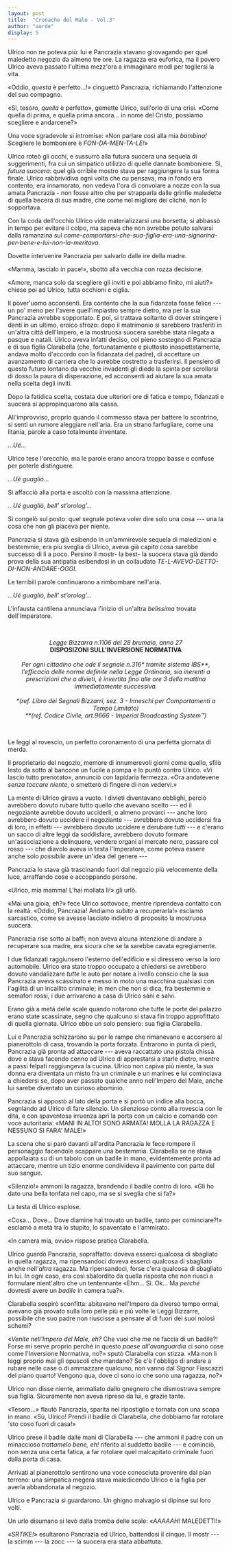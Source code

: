 ```yaml
---
layout: post
title:  "Cronache del Male - Vol.3"
author: "aarde"
display: 5
---
```

Ulrico non ne poteva più: lui e Pancrazia stavano girovagando per quel maledetto negozio da almeno tre ore. La ragazza era euforica, ma il povero Ulrico aveva passato l'ultima mezz'ora a immaginare modi per togliersi la vita. 

«Oddio, *questa* è perfetto...!» cinguettò Pancrazia, richiamando l'attenzione del suo compagno. 

«Si, tesoro, *quella* è perfetto», gemette Ulrico, sull'orlo di una crisi. «Come quella di prima, e quella prima ancora... in nome del Cristo, possiamo scegliere e andarcene?»

Una voce sgradevole si intromise: «Non parlare così alla mia *bambina!* Scegliere le bomboniere è *FON-DA-MEN-TA-LE!*» 

Ulrico roteò gli occhi, e sussurrò alla futura suocera una sequela di suggerimenti, fra cui un simpatico utilizzo di quelle dannate bomboniere. Sì, *futura suocera*: quel già orribile mostro stava per raggiungere la sua forma finale. Ulrico rabbrividiva ogni volta che cu pensava, ma in fondo era contento; era innamorato, non vedeva l'ora di convolare a nozze con la sua amata Pancrazia - non fosse altro che per strapparla dalle grinfie maledette di quella becera di sua madre, che come nel migliore dei cliché, non lo sopportava. 

Con la coda dell'occhio Ulrico vide materializzarsi una borsetta; si abbassò in tempo per evitare il colpo, ma sapeva che non avrebbe potuto salvarsi dalla ramanzina sul *come-comportarsi-che-sua-figlia-era-una-signorina-per-bene-e-lui-non-la-meritava*. 

Dovette intervenire Pancrazia per salvarlo dalle ire della madre.

«Mamma, lascialo in pace!», sbottò alla vecchia con rozza decisione.

«Amore, manca solo da scegliere gli inviti e poi abbiamo finito, mi aiuti?» chiese poi ad Ulrico, tutta occhioni e ciglia.

Il pover'uomo acconsentì. Era contento che la sua fidanzata fosse felice --- un po' meno per l'avere quell'impiastro sempre dietro, ma per la sua Pancrazia avrebbe sopportato. E poi, si trattava soltanto di dover stringere i denti in un ultimo, eroico sfrozo: dopo il matrimonio si sarebbero trasferiti in un'altra città dell'Impero, e la mostruosa suocera sarebbe stata rilegata a pasque e natali. Ulrico aveva infatti deciso, col pieno sostegno di Pancrazia e di sua figlia Clarabella (che, fortunatamente e piuttosto inaspettatamente, andava molto d'accordo con la fidanzata del padre), di accettare un avanzamento di carriera che lo avrebbe costretto a trasferirsi. Il pensiero di questo futuro lontano da vecchie invadenti gli diede la spinta per scrollarsi di dosso la paura di disperazione, ed acconsentì ad aiutare la sua amata nella scelta degli inviti.

Dopo la fatidica scelta, costata due ulteriori ore di fatica e tempo, fidanzati e suocera si appropinquarono alla cassa.

All'improvviso, proprio quando il commesso stava per battere lo scontrino, si sentì un rumore aleggiare nell'aria. Era un strano farfugliare, come una litania, parole a caso totalmente inventate.

*...Ué...* 

Ulrico tese l'orecchio, ma le parole erano ancora troppo basse e confuse per poterle distinguere.

*...Ué guagliò...* 

Si affacciò alla porta e ascoltò con la massima attenzione. 

*...Ué guagliò, bell’ st’orolog’...* 

Si congelò sul posto: quel segnale poteva voler dire solo una cosa --- una la cosa che non gli piaceva per niente.

Pancrazia si stava già esibendo in un'ammirevole sequela di maledizioni e bestemmie; era più sveglia di Ulrico, aveva già capito cosa sarebbe successo di lì a poco. Persino il mostr- la best- la suocera stava già dando prova della sua antipatia esibendosi in un collaudato *TE-L-AVEVO-DETTO-DI-NON-ANDARE-OGGI*.

Le terribili parole continuarono a rimbombare nell'aria.

*...Ué guagliò, bell’ st’orolog’...* 

L'infausta cantilena annunciava l'inizio di un'altra *belissima* trovata dell'Imperatore.

<br>
<p style="text-align: center;">
<i>Legge Bizzarra n.1106 del 28 brumaio, anno 27</i><br>
<b>DISPOSIZONI SULL'INVERSIONE NORMATIVA</b><br>
<br>
<i>Per ogni cittadino che ode il segnale n.316* tramite sistema IBS**, l'efficacia delle norme definite nella Legge Ordinaria, sia inerenti a prescrizioni che a divieti, è invertita fino alle ore 3 della mattina immediatamente successiva.</i><br>
<br>
<i>*(ref. Libro dei Segnali Bizzarri, sez. 3 - Inneschi per Comportamenti a Tempo Limitato)</i><br>
<i>**(ref. Codice Civile, art.9666 - Imperial Broadcasting System&trade;)</i></p>
<br>

Le leggi al rovescio, un perfetto coronamento di una perfetta giornata di merda.

Il proprietario del negozio, memore di innumerevoli giorni come quello, sfilò lesto da sotto al bancone un fucile a pompa e lo puntò contro Ulrico. «Vi lascio tutto prenotato», annunciò con lapidaria fermezza. «Ora andatevene *senza toccare niente*, o smetterò di fingere di non vedervi.»

La mente di Ulrico girava a vuoto. I divieti diventavano obblighi, perciò avrebbero dovuto rubare tutto quello che avevano scelto --- ed il negoziante avrebbe dovuto ucciderli, o almeno provarci --- anche loro avrebbero dovuto uccidere il negoziante --- avrebbero dovuto uccidersi fra di loro, in effetti --- avrebbero dovuto uccidere e derubare *tutti* --- e c'erano un sacco di altre leggi da soddisfare, avrebbero dovuto formare un'associazione a delinquere, vendere organi al mercato nero, passare col rosso --- che diavolo aveva in testa l'Imperatore, come poteva essere anche solo *possibile* avere un'idea del genere ---

Pancrazia lo stava già trascinando fuori dal negozio più velocemente della luce, arraffando cose e accoppando persone.

«Ulrico, mia mamma! L'hai mollata lì!» gli urlò.

«Mai una gioia, eh?» fece Ulrico sottovoce, mentre riprendeva contatto con la realtà. «Oddio, Pancrazia! Andiamo *subito* a recuperarla!» esclamò sarcastico, come se avesse lasciato indietro di proposito la mostruosa suocera.

Pancrazia rise sotto ai baffi; non aveva alcuna intenzione di andare a recuperare sua madre, era sicura che se la sarebbe cavata egregiamente.

I due fidanzati raggiunsero l'esterno dell'edificio e si diressero verso la loro automobile. Ulrico era stato troppo occupato a chiedersi se avrebbero dovuto vandalizzare *tutte* le auto per notare a livello conscio che la sua Pancrazia aveva scassinato e messo in moto una macchina qualsiasi con l'agilità di un incallito criminale; in men che non si dica, fra bestemmie e semafori rossi, i due arrivarono a casa di Ulrico sani e salvi.

Erano già a metà delle scale quando notarono che tutte le porte del palazzo erano state scassinate, segno che qualcuno si stava fin troppo approfittato di quella giornata. Ulrico ebbe un solo pensiero: sua figlia Clarabella. 

Lui e Pancrazia schizzarono su per le rampe che rimanevano e accorsero al pianerottolo di casa, trovando la porta forzata. Entrarono in punta di piedi, Pancrazia già pronta ad attaccare --- aveva raccattato una pistola chissà dove e stava facendo cenno ad Ulrico di apprestarsi a starle dietro, mentre a passi felpati raggiungeva la cucina. Ulrico non capiva più niente, la sua donna era diventata un misto fra un criminale e un marines e lui cominciava a chiedersi se, dopo aver passato qualche anno nell'Impero del Male, anche lui sarebe diventato un curioso abominio.

Pancrazia si appostò al lato della porta e si portò un indice alla bocca, segnlando ad Ulrico di fare silenzio. Un silenzioso conto alla rovescia con le dita, e con spaventosa irruenza aprì la porta con un calcio e comandò con voce autoritaria: «MANI IN ALTO! SONO ARMATA! MOLLA LA RAGAZZA E NESSUNO SI FARA' MALE!»

La scena che si parò davanti all'ardita Pancrazia le fece rompere il personaggio facendole scappare una bestemmia. Clarabella se ne stava appollaiata su di un tabolo con un badile in mano, evidentemente pronta ad attaccare, mentre un tizio enorme condivideva il pavimento con parte del suo sangue.

«Silenzio!» ammonì la ragazza, brandendo il badile contro di loro. «Gli ho dato una bella tonfata nel capo, ma se si sveglia che si fa?»

La testa di Ulrico esplose.

«Cosa... Dove... Dove diamine hai trovato un badile, tanto per cominciare?!» esclamò a metà tra lo stupito, lo spaventato e l'ammirato.

«In camera mia, ovvio» rispose pratica Clarabella. 

Ulrico guardò Pancrazia, sopraffatto: doveva esserci qualcosa di sbagliato in quella ragazza, ma ripensandoci doveva esserci qualcosa di sbagliato anche nell'*altra* ragazza. Ma ripensandoci, forse c'era qualcosa di sbagliato in lui. In ogni caso, era così sbalordito da quella risposta che non riuscì a formulare nient'altro che un tentennante «Ehm... Sì. Ok... Ma *perché* dovresti avere un *badile* in camera tua?».

Clarabella sospirò sconfitta: abitavano nell'Impero da diverso tempo ormai, avevano già provato sulla loro pelle più e più volte le Leggi Bizzarre, possibile che suo padre non riuscisse a pensare al di fuori dei suoi noiosi schemi?

«*Venite nell'Impero del Male, eh?* Che vuoi che me ne faccia di un badile?! Forse mi serve proprio perché in questo *paese all'avanguardia* ci sono cose come l'Inversione Normativa, no?» sputò Clarabella con stizza. «Ma non li leggi proprio mai gli opuscoli che mandano? Se c'è l'obbligo di andare a rubare nelle case o di ammazzare qualcuno, non vanno dal Signor Fiascazzi del piano quarto! Vengono qua, dove ci sono io che sono una ragazza, no?»

Ulrico non disse niente, ammaliato dallo gnegnero che dismostrava sempre sua figlia. Sicuramente non aveva ripreso da lui, e grazie tante. 

«Tesoro...» flautò Pancrazia, sparita nel ripostiglio e tornata con una scopa in mano. «Sù, Ulrico! Prendi il badile di Clarabella, che dobbiamo far rotolare 'sto coso fuori di casa!»

Ulrico prese il badile dalle mani di Clarabella --- che ammonì il padre con un minaccioso *trattamelo bene, eh!* riferito al suddetto badile --- e cominciò, non senza una certa fatica, a far rotolare quel malcapitato criminale fuori dalla porta di casa. 

Arrivati al pianerottolo sentirono una voce conosciuta provenire dal pian terreno: una simpatica megera stava maledicendo Ulrico e la figlia per averla abbandonata al negozio. 

Ulrico e Pancrazia si guardarono. Un ghigno malvagio si dipinse sui loro volti.

Un urlo disumano si levò dalla tromba delle scale: «*AAAAAH!* MALEDETTI!»

«*SRTIKE!*» esultarono Pancrazia ed Ulrico, battendosi il cinque. Il mostr --- la scimm --- la zocc --- la suocera era stata abbattuta.
